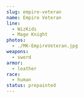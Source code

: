 ```yaml
---
slug: empire-veteran
name: Empire Veteran
line:
  - WizKids
  - Mage Knight
photos:
  - ./MK-EmpireVeteran.jpg
weapons:
  - sword
armor:
  - leather
race:
  - human
status: prepainted
---
```

